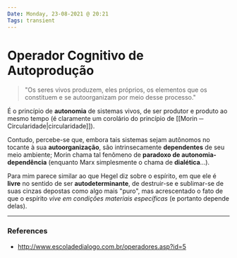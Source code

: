 ```yaml
---
Date: Monday, 23-08-2021 @ 20:21
Tags: transient
---
```

# Operador Cognitivo de Autoprodução
> "Os seres vivos produzem, eles próprios, os elementos que os constituem e se autoorganizam por meio desse processo."

É o princípio de **autonomia** de sistemas vivos, de ser produtor e produto ao mesmo tempo (é claramente um corolário do princípio de [[Morin ─ Circularidade|circularidade]]). 

Contudo, percebe-se que, embora tais sistemas sejam autônomos no tocante à sua **autoorganização**, são intrinsecamente **dependentes** de seu meio ambiente; Morin chama tal fenômeno de **paradoxo de autonomia-dependência** (enquanto Marx simplesmente o chama de **dialética**...).

Para mim parece similar ao que Hegel diz sobre o espírito, em que ele é **livre** no sentido de ser **autodeterminante**, de destruir-se e sublimar-se de suas cinzas depostas como algo mais "puro", mas acrescentado o fato de que o espírito *vive em condições materiais específicas* (e portanto depende delas). 

---
### References
- http://www.escoladedialogo.com.br/operadores.asp?id=5